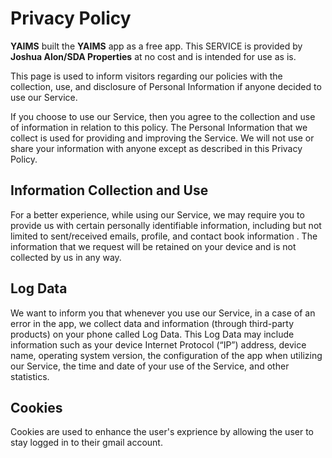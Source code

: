 # Privacy Policy

**YAIMS** built the **YAIMS** app as a free app. This SERVICE is provided by **Joshua Alon/SDA Properties** at no cost and is intended for use as is.

This page is used to inform visitors regarding our policies with the collection, use, and disclosure of Personal Information if anyone decided to use our Service.

If you choose to use our Service, then you agree to the collection and use of information in relation to this policy. The Personal Information that we collect is used for providing and improving the Service. We will not use or share your information with anyone except as described in this Privacy Policy.

## Information Collection and Use

For a better experience, while using our Service, we may require you to provide us with certain personally identifiable information, including but not limited to sent/received emails, profile, and contact book information . The information that we request will be retained on your device and is not collected by us in any way.

## Log Data

We want to inform you that whenever you use our Service, in a case of an error in the app, we collect data and information (through third-party products) on your phone called Log Data. This Log Data may include information such as your device Internet Protocol (“IP”) address, device name, operating system version, the configuration of the app when utilizing our Service, the time and date of your use of the Service, and other statistics.

## Cookies

Cookies are used to enhance the user's exprience by allowing the user to stay logged in to their gmail account. 
